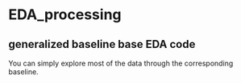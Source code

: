 # EDA_processing

## generalized baseline base EDA code
You can simply explore most of the data through the corresponding baseline.
